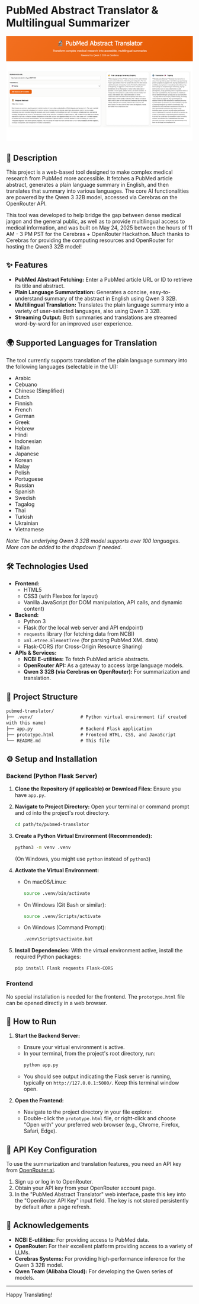 # PubMed Abstract Translator & Multilingual Summarizer

![PubMed Abstract Translator Interface](./assets/PMAT.png) <!-- Make sure PMAT.png is in an 'assets' folder -->

## 📖 Description

This project is a web-based tool designed to make complex medical research from PubMed more accessible. It fetches a PubMed article abstract, generates a plain language summary in English, and then translates that summary into various languages. The core AI functionalities are powered by the Qwen 3 32B model, accessed via Cerebras on the OpenRouter API. 

This tool was developed to help bridge the gap between dense medical jargon and the general public, as well as to provide multilingual access to medical information, and was built on May 24, 2025 between the hours of 11 AM - 3 PM PST for the Cerebras + OpenRouter Hackathon. Much thanks to Cerebras for providing the computing resources and OpenRouter for hosting the Qwen3 32B model! 

## ✨ Features

*   **PubMed Abstract Fetching:** Enter a PubMed article URL or ID to retrieve its title and abstract.
*   **Plain Language Summarization:** Generates a concise, easy-to-understand summary of the abstract in English using Qwen 3 32B.
*   **Multilingual Translation:** Translates the plain language summary into a variety of user-selected languages, also using Qwen 3 32B.
*   **Streaming Output:** Both summaries and translations are streamed word-by-word for an improved user experience.
  
## 🌍 Supported Languages for Translation

The tool currently supports translation of the plain language summary into the following languages (selectable in the UI):

*   Arabic
*   Cebuano
*   Chinese (Simplified)
*   Dutch
*   Finnish
*   French
*   German
*   Greek
*   Hebrew
*   Hindi
*   Indonesian
*   Italian
*   Japanese
*   Korean
*   Malay
*   Polish
*   Portuguese
*   Russian
*   Spanish
*   Swedish
*   Tagalog
*   Thai
*   Turkish
*   Ukrainian
*   Vietnamese

*Note: The underlying Qwen 3 32B model supports over 100 languages. More can be added to the dropdown if needed.*

## 🛠️ Technologies Used

*   **Frontend:**
    *   HTML5
    *   CSS3 (with Flexbox for layout)
    *   Vanilla JavaScript (for DOM manipulation, API calls, and dynamic content)
*   **Backend:**
    *   Python 3
    *   Flask (for the local web server and API endpoint)
    *   `requests` library (for fetching data from NCBI)
    *   `xml.etree.ElementTree` (for parsing PubMed XML data)
    *   Flask-CORS (for Cross-Origin Resource Sharing)
*   **APIs & Services:**
    *   **NCBI E-utilities:** To fetch PubMed article abstracts.
    *   **OpenRouter API:** As a gateway to access large language models.
    *   **Qwen 3 32B (via Cerebras on OpenRouter):** For summarization and translation.

## 📂 Project Structure

```
pubmed-translator/
├── .venv/                  # Python virtual environment (if created with this name)
├── app.py                  # Backend Flask application
├── prototype.html          # Frontend HTML, CSS, and JavaScript
└── README.md               # This file
```

## ⚙️ Setup and Installation

### Backend (Python Flask Server)

1.  **Clone the Repository (if applicable) or Download Files:**
    Ensure you have `app.py`.

2.  **Navigate to Project Directory:**
    Open your terminal or command prompt and `cd` into the project's root directory.
    ```bash
    cd path/to/pubmed-translator
    ```

3.  **Create a Python Virtual Environment (Recommended):**
    ```bash
    python3 -m venv .venv
    ```
    (On Windows, you might use `python` instead of `python3`)

4.  **Activate the Virtual Environment:**
    *   On macOS/Linux:
        ```bash
        source .venv/bin/activate
        ```
    *   On Windows (Git Bash or similar):
        ```bash
        source .venv/Scripts/activate
        ```
    *   On Windows (Command Prompt):
        ```bash
        .venv\Scripts\activate.bat
        ```

5.  **Install Dependencies:**
    With the virtual environment active, install the required Python packages:
    ```bash
    pip install Flask requests Flask-CORS
    ```

### Frontend

No special installation is needed for the frontend. The `prototype.html` file can be opened directly in a web browser.

## 🚀 How to Run

1.  **Start the Backend Server:**
    *   Ensure your virtual environment is active.
    *   In your terminal, from the project's root directory, run:
        ```bash
        python app.py
        ```
    *   You should see output indicating the Flask server is running, typically on `http://127.0.0.1:5000/`. Keep this terminal window open.

2.  **Open the Frontend:**
    *   Navigate to the project directory in your file explorer.
    *   Double-click the `prototype.html` file, or right-click and choose "Open with" your preferred web browser (e.g., Chrome, Firefox, Safari, Edge).

## 🔑 API Key Configuration

To use the summarization and translation features, you need an API key from [OpenRouter.ai](https://openrouter.ai/).

1.  Sign up or log in to OpenRouter.
2.  Obtain your API key from your OpenRouter account page.
3.  In the "PubMed Abstract Translator" web interface, paste this key into the "OpenRouter API Key" input field. The key is not stored persistently by default after a page refresh.

## 🙌 Acknowledgements

*   **NCBI E-utilities:** For providing access to PubMed data.
*   **OpenRouter:** For their excellent platform providing access to a variety of LLMs.
*   **Cerebras Systems:** For providing high-performance inference for the Qwen 3 32B model.
*   **Qwen Team (Alibaba Cloud):** For developing the Qwen series of models.

---

Happy Translating! 
